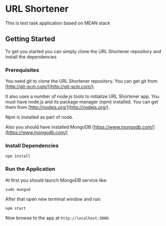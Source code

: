 # URL Shortener

This is test task application based on MEAN stack

## Getting Started

To get you started you can simply clone the URL Shortener repository and install the dependencies

### Prerequisites

You need git to clone the URL Shortener repository. You can get git from
[http://git-scm.com/](http://git-scm.com/).

It also uses a number of node.js tools to initialize URL Shortener app. You must have node.js and
its package manager (npm) installed.  You can get them from [http://nodejs.org/](http://nodejs.org/).

Npm is installed as part of node.

Also you should have installed MongoDB [https://www.mongodb.com/](https://www.mongodb.com/)

### Install Dependencies

```
npm install
```

### Run the Application

At first you should launch MongoDB service like:

```
sudo mongod
```

After that open new terminal window and run:

```
npm start
```

Now browse to the app at `http://localhost:3000`.